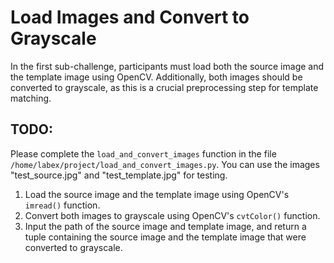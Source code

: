# Load Images and Convert to Grayscale

In the first sub-challenge, participants must load both the source image and the template image using OpenCV. Additionally, both images should be converted to grayscale, as this is a crucial preprocessing step for template matching.

## TODO:

Please complete the `load_and_convert_images` function in the file `/home/labex/project/load_and_convert_images.py`.
You can use the images "test_source.jpg" and "test_template.jpg" for testing.

1. Load the source image and the template image using OpenCV's `imread()` function.
2. Convert both images to grayscale using OpenCV's `cvtColor()` function.
3. Input the path of the source image and template image, and return a tuple containing the source image and the template image that were converted to grayscale.
